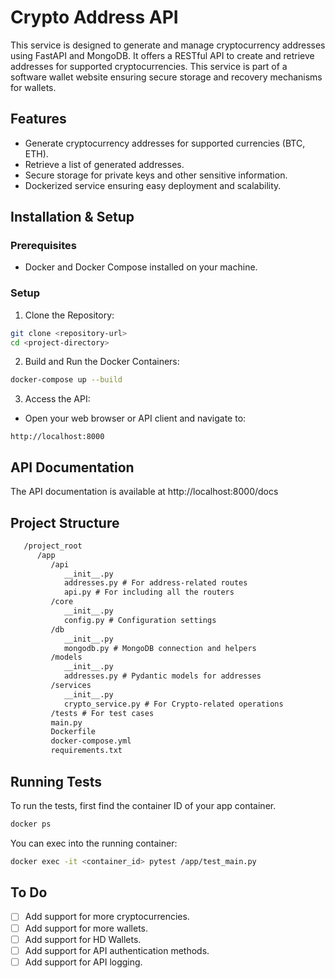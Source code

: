 # Crypto Address API

This service is designed to generate and manage cryptocurrency addresses using FastAPI and MongoDB. It offers a RESTful
API to create and retrieve addresses for supported cryptocurrencies. This service is part of a software wallet website
ensuring secure storage and recovery mechanisms for wallets.

## Features

- Generate cryptocurrency addresses for supported currencies (BTC, ETH).
- Retrieve a list of generated addresses.
- Secure storage for private keys and other sensitive information.
- Dockerized service ensuring easy deployment and scalability.

## Installation & Setup

### Prerequisites

- Docker and Docker Compose installed on your machine.

### Setup

1. Clone the Repository:

```sh
git clone <repository-url>
cd <project-directory>
```

2. Build and Run the Docker Containers:

```sh
docker-compose up --build
```

3. Access the API:
- Open your web browser or API client and navigate to:

```arduino
http://localhost:8000
```


## API Documentation

The API documentation is available at http://localhost:8000/docs


## Project Structure
```md
   /project_root
      /app
         /api
            __init__.py
            addresses.py # For address-related routes
            api.py # For including all the routers
         /core
            __init__.py
            config.py # Configuration settings
         /db
            __init__.py
            mongodb.py # MongoDB connection and helpers
         /models
            __init__.py
            addresses.py # Pydantic models for addresses
         /services
            __init__.py
            crypto_service.py # For Crypto-related operations
         /tests # For test cases
         main.py
         Dockerfile
         docker-compose.yml
         requirements.txt
```

## Running Tests

To run the tests, first find the container ID of your app container.
```sh
docker ps
```

You can exec into the running container:

```sh
docker exec -it <container_id> pytest /app/test_main.py
```

## To Do

- [ ] Add support for more cryptocurrencies.
- [ ] Add support for more wallets.
- [ ] Add support for HD Wallets.
- [ ] Add support for API authentication methods.
- [ ] Add support for API logging.
